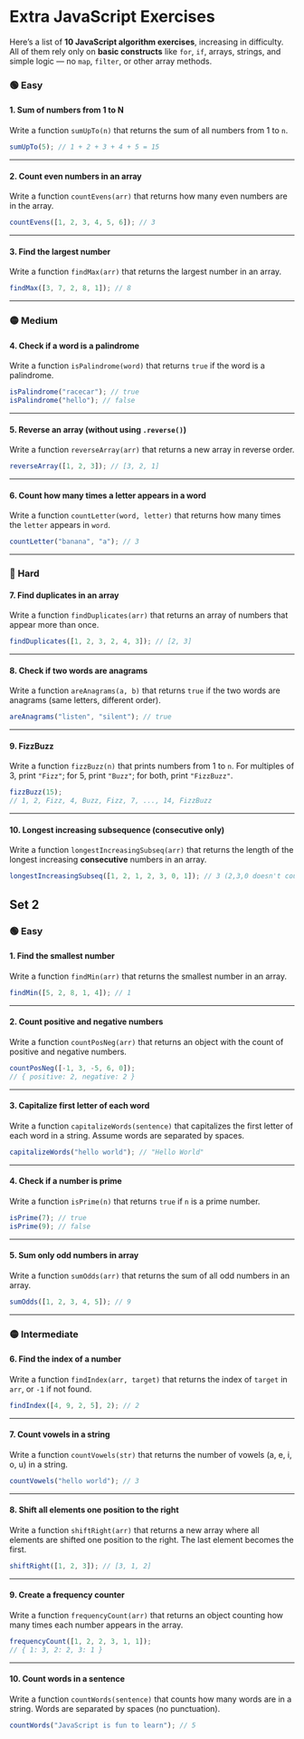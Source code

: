 # Extra JavaScript Exercises

Here’s a list of **10 JavaScript algorithm exercises**, increasing in difficulty. All of them rely only on **basic constructs** like `for`, `if`, arrays, strings, and simple logic — no `map`, `filter`, or other array methods.

### 🟢 Easy

#### 1. **Sum of numbers from 1 to N**

Write a function `sumUpTo(n)` that returns the sum of all numbers from 1 to `n`.

```js
sumUpTo(5); // 1 + 2 + 3 + 4 + 5 = 15
```

---

#### 2. **Count even numbers in an array**

Write a function `countEvens(arr)` that returns how many even numbers are in the array.

```js
countEvens([1, 2, 3, 4, 5, 6]); // 3
```

---

#### 3. **Find the largest number**

Write a function `findMax(arr)` that returns the largest number in an array.

```js
findMax([3, 7, 2, 8, 1]); // 8
```

---

### 🟡 Medium

#### 4. **Check if a word is a palindrome**

Write a function `isPalindrome(word)` that returns `true` if the word is a palindrome.

```js
isPalindrome("racecar"); // true
isPalindrome("hello"); // false
```

---

#### 5. **Reverse an array (without using `.reverse()`)**

Write a function `reverseArray(arr)` that returns a new array in reverse order.

```js
reverseArray([1, 2, 3]); // [3, 2, 1]
```

---

#### 6. **Count how many times a letter appears in a word**

Write a function `countLetter(word, letter)` that returns how many times the `letter` appears in `word`.

```js
countLetter("banana", "a"); // 3
```

---

### 🔴 Hard

#### 7. **Find duplicates in an array**

Write a function `findDuplicates(arr)` that returns an array of numbers that appear more than once.

```js
findDuplicates([1, 2, 3, 2, 4, 3]); // [2, 3]
```

---

#### 8. **Check if two words are anagrams**

Write a function `areAnagrams(a, b)` that returns `true` if the two words are anagrams (same letters, different order).

```js
areAnagrams("listen", "silent"); // true
```

---

#### 9. **FizzBuzz**

Write a function `fizzBuzz(n)` that prints numbers from 1 to `n`. For multiples of 3, print `"Fizz"`; for 5, print `"Buzz"`; for both, print `"FizzBuzz"`.

```js
fizzBuzz(15);
// 1, 2, Fizz, 4, Buzz, Fizz, 7, ..., 14, FizzBuzz
```

---

#### 10. **Longest increasing subsequence (consecutive only)**

Write a function `longestIncreasingSubseq(arr)` that returns the length of the longest increasing **consecutive** numbers in an array.

```js
longestIncreasingSubseq([1, 2, 1, 2, 3, 0, 1]); // 3 (2,3,0 doesn't count because not increasing)
```

## Set 2

### 🟢 Easy

#### 1. **Find the smallest number**

Write a function `findMin(arr)` that returns the smallest number in an array.

```js
findMin([5, 2, 8, 1, 4]); // 1
```

---

#### 2. **Count positive and negative numbers**

Write a function `countPosNeg(arr)` that returns an object with the count of positive and negative numbers.

```js
countPosNeg([-1, 3, -5, 6, 0]);
// { positive: 2, negative: 2 }
```

---

#### 3. **Capitalize first letter of each word**

Write a function `capitalizeWords(sentence)` that capitalizes the first letter of each word in a string. Assume words are separated by spaces.

```js
capitalizeWords("hello world"); // "Hello World"
```

---

#### 4. **Check if a number is prime**

Write a function `isPrime(n)` that returns `true` if `n` is a prime number.

```js
isPrime(7); // true
isPrime(9); // false
```

---

#### 5. **Sum only odd numbers in array**

Write a function `sumOdds(arr)` that returns the sum of all odd numbers in an array.

```js
sumOdds([1, 2, 3, 4, 5]); // 9
```

---

### 🟡 Intermediate

#### 6. **Find the index of a number**

Write a function `findIndex(arr, target)` that returns the index of `target` in `arr`, or `-1` if not found.

```js
findIndex([4, 9, 2, 5], 2); // 2
```

---

#### 7. **Count vowels in a string**

Write a function `countVowels(str)` that returns the number of vowels (a, e, i, o, u) in a string.

```js
countVowels("hello world"); // 3
```

---

#### 8. **Shift all elements one position to the right**

Write a function `shiftRight(arr)` that returns a new array where all elements are shifted one position to the right. The last element becomes the first.

```js
shiftRight([1, 2, 3]); // [3, 1, 2]
```

---

#### 9. **Create a frequency counter**

Write a function `frequencyCount(arr)` that returns an object counting how many times each number appears in the array.

```js
frequencyCount([1, 2, 2, 3, 1, 1]);
// { 1: 3, 2: 2, 3: 1 }
```

---

#### 10. **Count words in a sentence**

Write a function `countWords(sentence)` that counts how many words are in a string. Words are separated by spaces (no punctuation).

```js
countWords("JavaScript is fun to learn"); // 5
```

